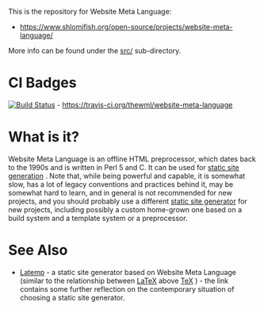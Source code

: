This is the repository for Website Meta Language:

- https://www.shlomifish.org/open-source/projects/website-meta-language/

More info can be found under the [src/](https://github.com/thewml/website-meta-language/tree/master/src)
sub-directory.

# CI Badges

[![Build Status](https://travis-ci.org/thewml/website-meta-language.svg?branch=master)](https://travis-ci.org/thewml/website-meta-language) - https://travis-ci.org/thewml/website-meta-language

# What is it?

Website Meta Language is an offline HTML preprocessor, which dates back to
the 1990s and is written in Perl 5 and C. It can be used for
[static site generation](https://staticsitegenerators.net/) . Note that, while
being powerful and capable, it is somewhat slow, has a lot of legacy conventions
and practices behind it, may be somewhat hard to learn, and in general is
not recommended for new projects, and you should probably use a different
[static site generator](https://staticsitegenerators.net/) for new projects,
including possibly a custom home-grown one based on a build system and a
template system or a preprocessor.

# See Also

* [Latemp](https://web-cpan.shlomifish.org/latemp/) - a static site generator
based on Website Meta Language (similar to the relationship between
[LaTeX](https://en.wikipedia.org/wiki/LaTeX) above [TeX](https://en.wikipedia.org/wiki/TeX) ) - the link contains some further reflection on the contemporary
situation of choosing a static site generator.
